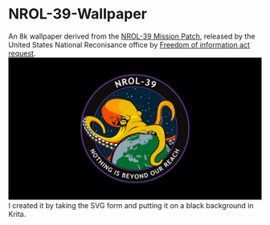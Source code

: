# NROL-39-Wallpaper
An 8k wallpaper derived from the [NROL-39 Mission Patch](https://commons.wikimedia.org/wiki/File:NROL_39_vector_logo.svg), released by the United States National Reconisance office by [Freedom of information act request](https://www.muckrock.com/foi/united-states-of-america-10/nrol-39-mission-logo-78740/#file-817846).
![](NROL-39Wallpaper.png)
I created it by taking the SVG form and putting it on a black background in Krita.

